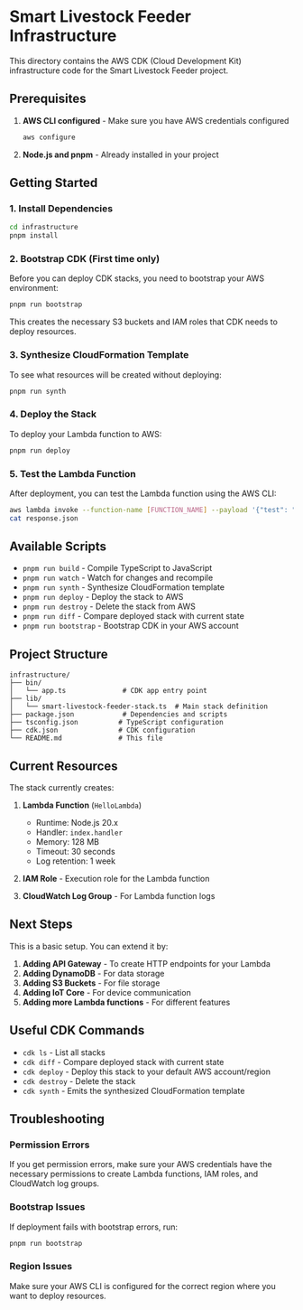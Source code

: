 # Smart Livestock Feeder Infrastructure

This directory contains the AWS CDK (Cloud Development Kit) infrastructure code for the Smart Livestock Feeder project.

## Prerequisites

1. **AWS CLI configured** - Make sure you have AWS credentials configured

   ```bash
   aws configure
   ```

2. **Node.js and pnpm** - Already installed in your project

## Getting Started

### 1. Install Dependencies

```bash
cd infrastructure
pnpm install
```

### 2. Bootstrap CDK (First time only)

Before you can deploy CDK stacks, you need to bootstrap your AWS environment:

```bash
pnpm run bootstrap
```

This creates the necessary S3 buckets and IAM roles that CDK needs to deploy resources.

### 3. Synthesize CloudFormation Template

To see what resources will be created without deploying:

```bash
pnpm run synth
```

### 4. Deploy the Stack

To deploy your Lambda function to AWS:

```bash
pnpm run deploy
```

### 5. Test the Lambda Function

After deployment, you can test the Lambda function using the AWS CLI:

```bash
aws lambda invoke --function-name [FUNCTION_NAME] --payload '{"test": "data"}' response.json
cat response.json
```

## Available Scripts

- `pnpm run build` - Compile TypeScript to JavaScript
- `pnpm run watch` - Watch for changes and recompile
- `pnpm run synth` - Synthesize CloudFormation template
- `pnpm run deploy` - Deploy the stack to AWS
- `pnpm run destroy` - Delete the stack from AWS
- `pnpm run diff` - Compare deployed stack with current state
- `pnpm run bootstrap` - Bootstrap CDK in your AWS account

## Project Structure

```
infrastructure/
├── bin/
│   └── app.ts              # CDK app entry point
├── lib/
│   └── smart-livestock-feeder-stack.ts  # Main stack definition
├── package.json            # Dependencies and scripts
├── tsconfig.json          # TypeScript configuration
├── cdk.json               # CDK configuration
└── README.md              # This file
```

## Current Resources

The stack currently creates:

1. **Lambda Function** (`HelloLambda`)

   - Runtime: Node.js 20.x
   - Handler: `index.handler`
   - Memory: 128 MB
   - Timeout: 30 seconds
   - Log retention: 1 week

2. **IAM Role** - Execution role for the Lambda function

3. **CloudWatch Log Group** - For Lambda function logs

## Next Steps

This is a basic setup. You can extend it by:

1. **Adding API Gateway** - To create HTTP endpoints for your Lambda
2. **Adding DynamoDB** - For data storage
3. **Adding S3 Buckets** - For file storage
4. **Adding IoT Core** - For device communication
5. **Adding more Lambda functions** - For different features

## Useful CDK Commands

- `cdk ls` - List all stacks
- `cdk diff` - Compare deployed stack with current state
- `cdk deploy` - Deploy this stack to your default AWS account/region
- `cdk destroy` - Delete the stack
- `cdk synth` - Emits the synthesized CloudFormation template

## Troubleshooting

### Permission Errors

If you get permission errors, make sure your AWS credentials have the necessary permissions to create Lambda functions, IAM roles, and CloudWatch log groups.

### Bootstrap Issues

If deployment fails with bootstrap errors, run:

```bash
pnpm run bootstrap
```

### Region Issues

Make sure your AWS CLI is configured for the correct region where you want to deploy resources.
